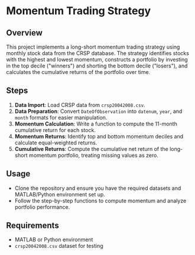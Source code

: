 # Momentum Trading Strategy

## Overview

This project implements a long-short momentum trading strategy using monthly stock data from the CRSP database. The strategy identifies stocks with the highest and lowest momentum, constructs a portfolio by investing in the top decile ("winners") and shorting the bottom decile ("losers"), and calculates the cumulative returns of the portfolio over time.

## Steps

1. **Data Import**: Load CRSP data from `crsp20042008.csv`.
2. **Data Preparation**: Convert `DateOfObservation` into `datenum`, `year`, and `month` formats for easier manipulation.
3. **Momentum Calculation**: Write a function to compute the 11-month cumulative return for each stock.
4. **Momentum Returns**: Identify top and bottom momentum deciles and calculate equal-weighted returns.
5. **Cumulative Returns**: Compute the cumulative net return of the long-short momentum portfolio, treating missing values as zero.

## Usage

- Clone the repository and ensure you have the required datasets and MATLAB/Python environment set up.
- Follow the step-by-step functions to compute momentum and analyze portfolio performance.

## Requirements

- MATLAB or Python environment
- `crsp20042008.csv` dataset for testing
